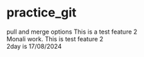 # practice_git <BR>
 pull and merge options This is a test feature 2<br>
 Monali work. This is test feature 2 <BR>
 2day is 17/08/2024 <BR>
